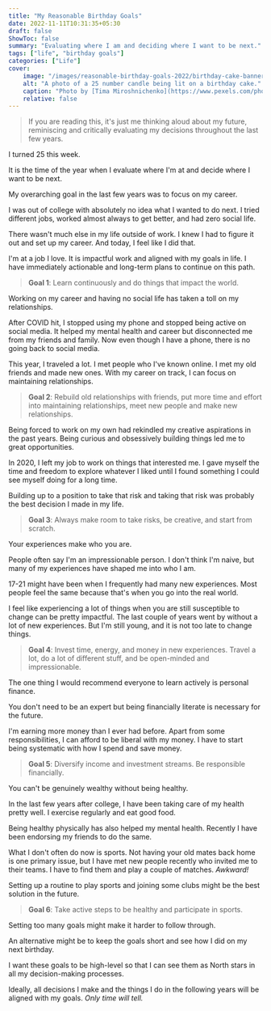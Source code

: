 ```yaml
---
title: "My Reasonable Birthday Goals"
date: 2022-11-11T10:31:35+05:30
draft: false
ShowToc: false
summary: "Evaluating where I am and deciding where I want to be next."
tags: ["life", "birthday goals"]
categories: ["Life"]
cover:
    image: "/images/reasonable-birthday-goals-2022/birthday-cake-banner.jpeg"
    alt: "A photo of a 25 number candle being lit on a birthday cake."
    caption: "Photo by [Tima Miroshnichenko](https://www.pexels.com/photo/person-holding-cake-with-candles-for-25th-birthday-5804891/)"
    relative: false
---
```


> If you are reading this, it's just me thinking aloud about my future, reminiscing and critically evaluating my decisions throughout the last few years.

I turned 25 this week.

It is the time of the year when I evaluate where I'm at and decide where I want to be next.

My overarching goal in the last few years was to focus on my career.

I was out of college with absolutely no idea what I wanted to do next. I tried different jobs, worked almost always to get better, and had zero social life.

There wasn't much else in my life outside of work. I knew I had to figure it out and set up my career. And today, I feel like I did that.

I'm at a job I love. It is impactful work and aligned with my goals in life. I have immediately actionable and long-term plans to continue on this path.

> **Goal 1**: Learn continuously and do things that impact the world.

Working on my career and having no social life has taken a toll on my relationships.

After COVID hit, I stopped using my phone and stopped being active on social media. It helped my mental health and career but disconnected me from my friends and family. Now even though I have a phone, there is no going back to social media.

This year, I traveled a lot. I met people who I've known online. I met my old friends and made new ones. With my career on track, I can focus on maintaining relationships.

> **Goal 2**: Rebuild old relationships with friends, put more time and effort into maintaining relationships, meet new people and make new relationships.

Being forced to work on my own had rekindled my creative aspirations in the past years. Being curious and obsessively building things led me to great opportunities.

In 2020, I left my job to work on things that interested me. I gave myself the time and freedom to explore whatever I liked until I found something I could see myself doing for a long time.

Building up to a position to take that risk and taking that risk was probably the best decision I made in my life.

> **Goal 3**: Always make room to take risks, be creative, and start from scratch.

Your experiences make who you are.

People often say I'm an impressionable person. I don't think I'm naive, but many of my experiences have shaped me into who I am.

17-21 might have been when I frequently had many new experiences. Most people feel the same because that's when you go into the real world.

I feel like experiencing a lot of things when you are still susceptible to change can be pretty impactful. The last couple of years went by without a lot of new experiences. But I'm still young, and it is not too late to change things.

> **Goal 4**: Invest time, energy, and money in new experiences. Travel a lot, do a lot of different stuff, and be open-minded and impressionable.

The one thing I would recommend everyone to learn actively is personal finance.

You don't need to be an expert but being financially literate is necessary for the future.

I'm earning more money than I ever had before. Apart from some responsibilities, I can afford to be liberal with my money. I have to start being systematic with how I spend and save money.

> **Goal 5**: Diversify income and investment streams. Be responsible financially.

You can't be genuinely wealthy without being healthy.

In the last few years after college, I have been taking care of my health pretty well. I exercise regularly and eat good food.

Being healthy physically has also helped my mental health. Recently I have been endorsing my friends to do the same.

What I don't often do now is sports. Not having your old mates back home is one primary issue, but I have met new people recently who invited me to their teams. I have to find them and play a couple of matches. _Awkward!_

Setting up a routine to play sports and joining some clubs might be the best solution in the future.

> **Goal 6**: Take active steps to be healthy and participate in sports.

Setting too many goals might make it harder to follow through.

An alternative might be to keep the goals short and see how I did on my next birthday.

I want these goals to be high-level so that I can see them as North stars in all my decision-making processes.

Ideally, all decisions I make and the things I do in the following years will be aligned with my goals. _Only time will tell._
